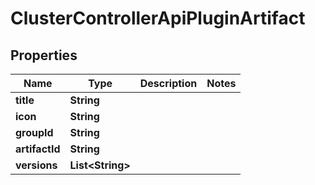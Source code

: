

# ClusterControllerApiPluginArtifact


## Properties

| Name | Type | Description | Notes |
|------------ | ------------- | ------------- | -------------|
|**title** | **String** |  |  |
|**icon** | **String** |  |  |
|**groupId** | **String** |  |  |
|**artifactId** | **String** |  |  |
|**versions** | **List&lt;String&gt;** |  |  |



